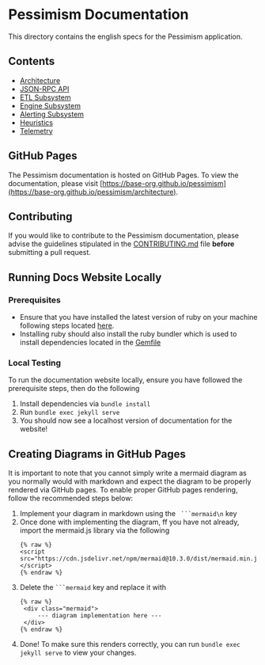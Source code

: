 # Pessimism Documentation

This directory contains the english specs for the Pessimism application. 

## Contents
- [Architecture](architecture/architecture.markdown)
- [JSON-RPC API](swaggerdoc.html)
- [ETL Subsystem](architecture/etl.markdown)
- [Engine Subsystem](architecture/engine.markdown)
- [Alerting Subsystem](architecture/alerting.markdown)
- [Heuristics](heuristics.markdown)
- [Telemetry](telemetry.markdown)

## GitHub Pages
The Pessimism documentation is hosted on GitHub Pages. To view the documentation, please visit [https://base-org.github.io/pessimism](https://base-org.github.io/pessimism/architecture). 
 

## Contributing
If you would like to contribute to the Pessimism documentation, please advise the guidelines stipulated in the [CONTRIBUTING.md](../CONTRIBUTING.md) file __before__ submitting a pull request.


## Running Docs Website Locally

### Prerequisites
- Ensure that you have installed the latest version of ruby on your machine following steps located [here](https://www.ruby-lang.org/en/documentation/installation/).
- Installing ruby should also install the ruby bundler which is used to install dependencies located in the [Gemfile](Gemfile)

### Local Testing
To run the documentation website locally, ensure you have followed the prerequisite steps, then do the following
1. Install dependencies via `bundle install`
2. Run `bundle exec jekyll serve`
3. You should now see a localhost version of documentation for the website!

## Creating Diagrams in GitHub Pages

It is important to note that you cannot simply write a mermaid diagram as you normally would with markdown and expect the diagram to be properly rendered via GitHub pages. To enable proper GitHub pages rendering, follow the recommended steps below:
1. Implement your diagram in markdown using the ` ```mermaid\n` key
2. Once done with implementing the diagram, ff you have not already, import the mermaid.js library via the following 
    ```
   {% raw %}
    <script src="https://cdn.jsdelivr.net/npm/mermaid@10.3.0/dist/mermaid.min.js"></script>
    {% endraw %}
   ```
3. Delete the ` ```mermaid ` key and replace it with 
   ```
   {% raw %}
    <div class="mermaid">
        --- diagram implementation here ---
    </div> 
   {% endraw %}
   
4. Done! To make sure this renders correctly, you can run `bundle exec jekyll serve` to view your changes.